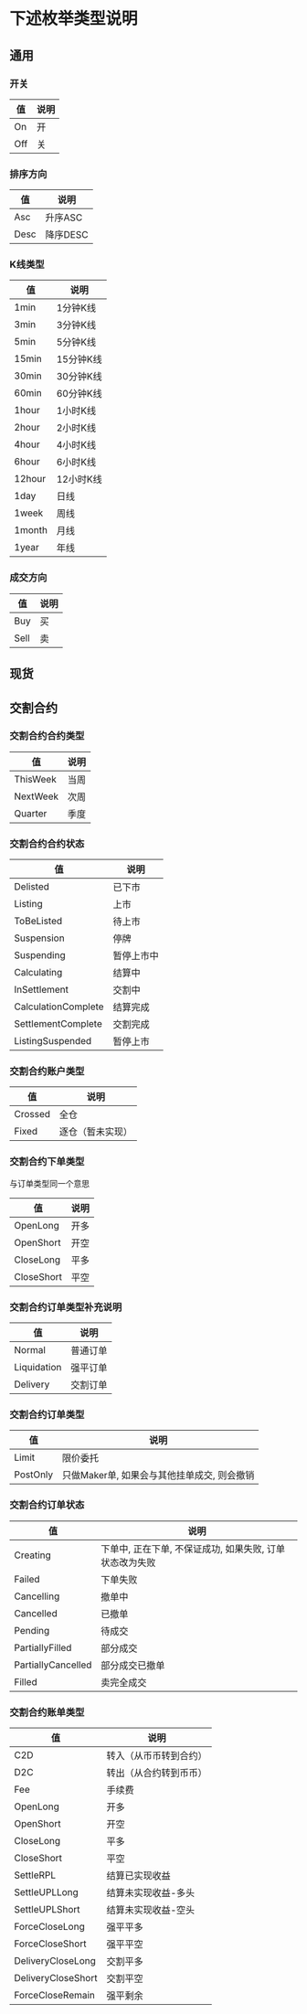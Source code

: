 # 下述枚举类型说明

## 通用

### 开关

| 值 | 说明 |
| --- | --- |
| On | 开 |
| Off | 关 |

### 排序方向

| 值 | 说明 |
| --- | --- |
| Asc | 升序ASC |
| Desc | 降序DESC |

### K线类型

| 值 | 说明 |
| --- | --- |
| 1min | 1分钟K线 |
| 3min | 3分钟K线 |
| 5min | 5分钟K线 |
| 15min | 15分钟K线 |
| 30min | 30分钟K线 |
| 60min | 60分钟K线 |
| 1hour | 1小时K线 |
| 2hour | 2小时K线 |
| 4hour | 4小时K线 |
| 6hour | 6小时K线 |
| 12hour | 12小时K线 |
| 1day | 日线 |
| 1week | 周线 |
| 1month | 月线 |
| 1year | 年线 |

### 成交方向

| 值 | 说明 |
| --- | --- |
| Buy | 买 |
| Sell | 卖 |

## 现货

## 交割合约

### 交割合约合约类型

| 值 | 说明 |
| --- | --- |
| ThisWeek | 当周 |
| NextWeek | 次周 |
| Quarter | 季度 |

### 交割合约合约状态

| 值 | 说明 |
| --- | --- |
| Delisted | 已下市 |
| Listing | 上市 |
| ToBeListed | 待上市 |
| Suspension | 停牌 |
| Suspending | 暂停上市中 |
| Calculating | 结算中 |
| InSettlement | 交割中 |
| CalculationComplete | 结算完成 |
| SettlementComplete | 交割完成 |
| ListingSuspended | 暂停上市 |

### 交割合约账户类型

| 值 | 说明 |
| --- | --- |
| Crossed | 全仓 |
| Fixed | 逐仓（暂未实现） |

### 交割合约下单类型

与订单类型同一个意思

| 值 | 说明 |
| --- | --- |
| OpenLong | 开多 |
| OpenShort | 开空 |
| CloseLong | 平多 |
| CloseShort | 平空 |

### 交割合约订单类型补充说明

| 值 | 说明 |
| --- | --- |
| Normal | 普通订单 |
| Liquidation | 强平订单 |
| Delivery | 交割订单 |

### 交割合约订单类型

| 值 | 说明 |
| --- | --- |
| Limit | 限价委托 |
| PostOnly | 只做Maker单, 如果会与其他挂单成交, 则会撤销 |

### 交割合约订单状态

| 值 | 说明 |
| --- | --- |
| Creating | 下单中, 正在下单, 不保证成功, 如果失败, 订单状态改为失败 |
| Failed | 下单失败 |
| Cancelling | 撤单中 |
| Cancelled | 已撤单 |
| Pending | 待成交 |
| PartiallyFilled | 部分成交 |
| PartiallyCancelled | 部分成交已撤单 |
| Filled | 卖完全成交 |

### 交割合约账单类型

| 值 | 说明 |
| --- | --- |
| C2D | 转入（从币币转到合约） |
| D2C | 转出（从合约转到币币） |
| Fee | 手续费 |
| OpenLong | 开多 |
| OpenShort | 开空 |
| CloseLong | 平多 |
| CloseShort | 平空 |
| SettleRPL | 结算已实现收益 |
| SettleUPLLong | 结算未实现收益-多头 |
| SettleUPLShort | 结算未实现收益-空头 |
| ForceCloseLong | 强平平多 |
| ForceCloseShort | 强平平空 |
| DeliveryCloseLong | 交割平多 |
| DeliveryCloseShort | 交割平空 |
| ForceCloseRemain | 强平剩余 |

